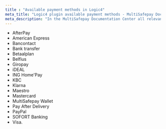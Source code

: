 ```yaml
---
title : "Available payment methods in Logic4"
meta_title: "Logic4 plugin available payment methods - MultiSafepay Documentation Center"
meta_description: "In the MultiSafepay Documentation Center all relevant information regarding our Plugins and API. As well as Support pages for Payment Method, Tools and General Questions. You can also find the contact details of our Support Team and Integration Team."
---
```

+ AfterPay
+ American Express
+ Bancontact
+ Bank transfer
+ Betaalplan
+ Belfius
+ Giropay
+ iDEAL
+ ING Home'Pay
+ KBC
+ Klarna
+ Maestro
+ Mastercard
+ MultiSafepay Wallet
+ Pay After Delivery
+ PayPal
+ SOFORT Banking
+ Visa.













